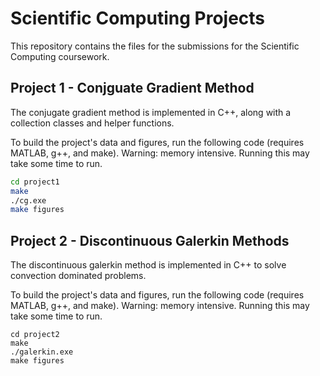 # Scientific Computing Projects

This repository contains the files for the submissions for the Scientific Computing coursework.


## Project 1 - Conjguate Gradient Method

The conjugate gradient method is implemented in C++, along with a collection classes and helper functions.

To build the project's data and figures, run the following code (requires MATLAB, g++, and make).
Warning: memory intensive. Running this may take some time to run.

```bash
cd project1
make
./cg.exe
make figures
```

## Project 2 - Discontinuous Galerkin Methods

The discontinuous galerkin method is implemented in C++ to solve convection dominated problems.

To build the project's data and figures, run the following code (requires MATLAB, g++, and make).
Warning: memory intensive. Running this may take some time to run.

```
cd project2
make
./galerkin.exe
make figures
```

